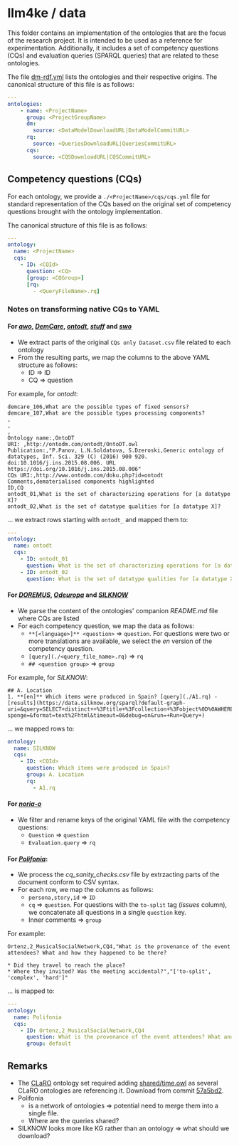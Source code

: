 # llm4ke / data

This folder contains an implementation of the ontologies that are the focus of the research project.
It is intended to be used as a reference for experimentation.
Additionally, it includes a set of competency questions (CQs) and evaluation queries (SPARQL queries) that are related to these ontologies.

The file [dm-rdf.yml](dm-rdf.yml) lists the ontologies and their respective origins.
The canonical structure of this file is as follows:

```yaml
---
ontologies:
    - name: <ProjectName>
      group: <ProjectGroupName>
      dm:
        source: <DataModelDownloadURL|DataModelCommitURL>
      rq:
        source: <QueriesDownloadURL|QueriesCommitURL>
      cqs:
        source: <CQSDownloadURL|CQSCommitURL>
```

## Competency questions (CQs)

For each ontology, we provide a `./<ProjectName>/cqs/cqs.yml` file for standard representation of the CQs based on the original set of competency questions brought with the ontology implementation.

The canonical structure of this file is as follows:

```yaml
---
ontology:
  name: <ProjectName>
  cqs:
    - ID: <CQId>
      question: <CQ>
      [group: <CQGroup>]
      [rq:
        - <QueryFileName>.rq]    
```

### Notes on transforming native CQs to YAML

#### For *[awo](./awo)*, *[DemCare](./DemCare)*, *[ontodt](./ontodt)*, *[stuff](./stuff)* and *[swo](./swo)*

* We extract parts of the original `CQs only Dataset.csv` file related to each ontology
* From the resulting parts, we map the columns to the above YAML structure as follows:
  * ID => ID
  * CQ => question

For example, for *ontodt*:

```
demcare_106,What are the possible types of fixed sensors?
demcare_107,What are the possible types processing components?
,
,
,
Ontology name:,OntoDT
URI: ,http://ontodm.com/ontodt/OntoDT.owl
Publication:,"P.Panov, L.N.Soldatova, S.Dzeroski,Generic ontology of datatypes, Inf. Sci. 329 (C) (2016) 900 920. doi:10.1016/j.ins.2015.08.006. URL https://doi.org/10.1016/j.ins.2015.08.006"
CQs URI:,http://www.ontodm.com/doku.php?id=ontodt
Comments,dematerialised components highlighted
ID,CQ
ontodt_01,What is the set of characterizing operations for [a datatype X]?
ontodt_02,What is the set of datatype qualities for [a datatype X]?
```

... we extract rows starting with `ontodt_` and mapped them to:

```yaml
---
ontology:
  name: ontodt
  cqs:
    - ID: ontodt_01
      question: What is the set of characterizing operations for [a datatype X]?
    - ID: ontodt_02
      question: What is the set of datatype qualities for [a datatype X]?
```

#### For *[DOREMUS](./DOREMUS)*, *[Odeuropa](./Odeuropa)* and *[SILKNOW](./SILKNOW)*

* We parse the content of the ontologies' companion *README.md* file where CQs are listed
* For each competency question, we map the data as follows:
  * `**[<language>]** <question>` => `question`. For questions were two or more translations are available, we select the *en* version of the competency question. 
  * `[query](./<query_file_name>.rq)` => `rq`
  * `## <question group>` => `group`

For example, for *SILKNOW*:

```
## A. Location
1. **[en]** Which items were produced in Spain? [query](./A1.rq) - [results](https://data.silknow.org/sparql?default-graph-uri=&query=SELECT+distinct++%3Ftitle+%3Fcollection+%3Fobject%0D%0AWHERE+%7B+graph+%3Fcollection+%7B%0D%0A++++++%3Fs+a+ecrm%3AE12_Production+.%0D%0A++++++%3Fs+ecrm%3AP108_has_produced+%3Fobject.%0D%0A++++%0D%0A+optional+%7B%3Fobject+ecrm%3AP102_has_title+%3Ftitle+%7D%0D%0A%0D%0A%0D%0A+%7B+%3Fs+ecrm%3AP8_took_place_on_or_within+%3Flocation+FILTER%28isIRI%28%3Flocation%29%29%0D%0A%0D%0A++++%3Flocation+geonames%3AcountryCode+%22ES%22++%7D%0D%0A++++%0D%0A%0D%0A%0D%0A%0D%0A%7D%0D%0A%7D&should-sponge=&format=text%2Fhtml&timeout=0&debug=on&run=+Run+Query+)
```

... we mapped rows to:

```yaml
ontology:
  name: SILKNOW
  cqs:
    - ID: <CQId>
      question: Which items were produced in Spain?
      group: A. Location
      rq:
        - A1.rq
```

#### For *[noria-o](./noria-o)*

* We filter and rename keys of the original YAML file with the competency questions:
  * `Question` => `question`
  * `Evaluation.query` => `rq`

#### For *[Polifonia](./Polifonia)*:

* We process the *cq_sanity_checks.csv* file by extrzacting parts of the document conform to CSV syntax.
* For each row, we map the columns as follows:
  * `persona,story,id` => `ID`
  * `cq` => `question`. For questions with the `to-split` tag (*issues* column), we concatenate all questions in a single `question` key.
  * Inner comments => `group`

For example:

```
Ortenz,2_MusicalSocialNetwork,CQ4,"What is the provenance of the event attendees? What and how they happened to be there?

* Did they travel to reach the place?
* Where they invited? Was the meeting accidental?","['to-split', 'complex', 'hard']"
```

... is mapped to:

```yaml
---
ontology:
  name: Polifonia
  cqs:
    - ID: Ortenz,2_MusicalSocialNetwork,CQ4
      question: What is the provenance of the event attendees? What and how they happened to be there? Did they travel to reach the place? Where they invited? Was the meeting accidental?
      group: default
```

## Remarks

- The [CLaRO](https://github.com/mkeet/CLaRO) ontology set required adding [shared/time.owl](shared%2Ftime.owl) as several CLaRO ontologies are referencing it. Download from commit [57a5bd2](https://github.com/CQ2SPARQLOWL/Dataset/commit/57a5bd2ab66c8a40041af6e20cb965bd69766496).
- Polifonia
  - is a network of ontologies => potential need to merge them into a single file.
  - Where are the queries shared?
- SILKNOW looks more like KG rather than an ontology => what should we download?
